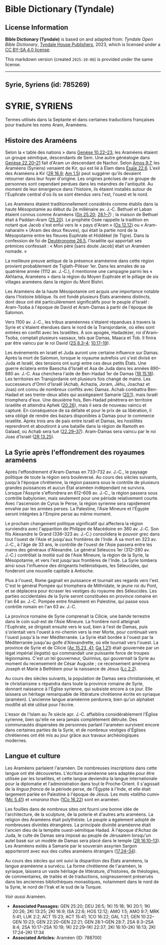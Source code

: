 # Bible Dictionary (Tyndale)

## License Information

**Bible Dictionary (Tyndale)** is based on and adapted from: _Tyndale Open Bible Dictionary_, [Tyndale House Publishers](https://tyndaleopenresources.com/), 2023, which is licensed under a [CC BY-SA 4.0 license](https://creativecommons.org/licenses/by-sa/4.0/legalcode.en).

This markdown version (created `2025-10-06`) is provided under the same license.



--------------------------------

## Syrie, Syriens (id: 785269)

SYRIE, SYRIENS
==============

Termes utilisés dans la Septante et dans certaines traductions françaises pour traduire les noms Aram, Araméens.

Histoire des Araméens
---------------------

Selon la « table des nations » dans [Genèse 10\.22–23](https://ref.ly/Gen10:22-Gen10:23), les Araméens étaient un groupe sémitique, descendants de Sem. Une autre généalogie dans [Genèse 22\.20–21](https://ref.ly/Gen22:20-Gen22:21) fait d'Aram un descendant de Nachor. Selon [Amos 9\.7](https://ref.ly/Amos9:7), les Araméens (Syriens) venaient de Kir, qui est lié à Élam dans [Ésaïe 22\.6](https://ref.ly/Isa22:6). L'exil des Araméens à Kir ([2R 16\.9](https://ref.ly/2Kgs16:9); [Am 1\.5](https://ref.ly/Amos1:5)) peut suggérer qu'ils devaient retourner dans leur foyer d'origine. Les origines précises de ce groupe de personnes sont cependant perdues dans les méandres de l'antiquité. Au moment de leur émergence dans l'histoire, ils étaient installés autour de l'Euphrate central d'où ils se sont étendus vers l'est, l'ouest et le nord.

Les Araméens étaient traditionnellement considérés comme établis dans la haute Mésopotamie au début du 2e millénaire av. J.‑C. Bethuel et Laban étaient connus comme Araméens ([Gn 25\.20](https://ref.ly/Gen25:20); [28\.1–7](https://ref.ly/Gen28:1-Gen28:7)) ; la maison de Bethuel était à Paddan\-Aram ([25\.20](https://ref.ly/Gen25:20)). Le prophète Osée rappelle la tradition en notant que Jacob s'est enfui vers le « pays d'Aram » ([Os 12\.12](https://ref.ly/Hos12:12)) ou « Aram\-naharaïm » (Aram des deux fleuves), qui était la partie nord de la Mésopotamie entre les fleuves Euphrate et Hiddékel (le Tigre). Dans la confession de foi de [Deutéronome 26\.5](https://ref.ly/Deut26:5), l'Israélite qui apportait ses prémices confessait : « Mon père \[sans doute Jacob] était un Araméen nomade. »

La meilleure preuve antique de la présence araméenne dans cette région provient probablement de Tiglath\-Piléser 1er. Dans les annales de sa quatrième année (1112 av. J.‑C.), il mentionne une campagne parmi les « Akhlama, Araméens » dans la région du Moyen Euphrate et le pillage de six villages araméens dans la région du Mont Bishri.

Les Araméens de la haute Mésopotamie ont acquis une importance notable dans l'histoire biblique. Ils ont fondé plusieurs États araméens distincts, dont deux ont été particulièrement significatifs pour le peuple d'Israël : Aram\-Tsoba à l'époque de David et Aram\-Damas à partir de l'époque de Salomon.

Vers 1100 av. J.‑C., les tribus araméennes s'étaient répandues à travers la Syrie et s'étaient étendues dans le nord de la Transjordanie, où elles sont entrées en conflit avec les Israélites. À son apogée, Hadadézer, roi d'Aram\-Tsoba, comptait plusieurs vassaux, tels que Damas, Maaca et Tob. Il finira par être vaincu par le roi David ([2S 8\.3–4](https://ref.ly/2Sam8:3-2Sam8:4); [10\.17–19](https://ref.ly/2Sam10:17-2Sam10:19)).

Les événements en Israël et Juda auront une certaine influence sur Damas. Après la mort de Salomon, lorsque le royaume autrefois uni s'est divisé en Juda et Israël, des tensions ont surgi entre ces deux petits États. Une guerre éclatera entre Baescha d'Israël et Asa de Juda dans les années 890–880 av. J.‑C. Asa cherchera l'aide de Ben\-Hadad 1er de Damas ([1R 15\.18](https://ref.ly/1Kgs15:18)). Les territoires en Transjordanie ont plusieurs fois changé de mains. Les successeurs d'Omri d'Israël (Achab, Achazia, Joram, Jéhu, Joachaz et Joas) ont connu de nombreux conflits avec Damas. Achab combattra Ben\-Hadad et ses trente\-deux alliés qui assiégeaient Samarie ([20\.1](https://ref.ly/1Kgs20:1)), mais Israël triomphera d'eux. Une deuxième fois, Ben\-Hadad pénétrera en territoire israélite et atteindra Aphek ([20\.26](https://ref.ly/1Kgs20:26)), mais il sera de nouveau vaincu et capturé. En conséquence de sa défaite et pour le prix de sa libération, il sera obligé de rendre des bazars disponibles à Damas pour le commerce israélite. Après trois ans de paix entre Israël et Damas, les hostilités reprendront et aboutiront à une bataille dans la région de Ramoth en Galaad, où Achab sera tué ([22\.29–37](https://ref.ly/1Kgs22:29-1Kgs22:37)). Aram\-Damas sera vaincu par le roi Joas d'Israël ([2R 13\.25](https://ref.ly/2Kgs13:25)).

La Syrie après l'effondrement des royaumes araméens
---------------------------------------------------

Après l'effondrement d'Aram\-Damas en 733–732 av. J.‑C., le paysage politique de toute la région sera bouleversé. Au cours des siècles suivants, jusqu'à l'époque chrétienne, la région passera sous le contrôle de plusieurs grandes puissances et aucun État araméen indépendant ne survivra. Lorsque l'Assyrie s'effondrera en 612–609 av. J.‑C., la région passera sous contrôle babylonien, mais seulement pour une période relativement courte. Avec l'ascension de Cyrus le Perse, la région syrienne sera rapidement envahie par les armées perses. La Palestine, l'Asie Mineure et l'Égypte seront intégrées à l'Empire perse au même moment.

Le prochain changement politique significatif qui affectera la région surviendra avec l'apparition de Philippe de Macédoine en 360 av. J.‑C. Son fils Alexandre le Grand (336–323 av. J.‑C.) consolidera le pouvoir grec dans tout l'ouest de l'Asie et jusqu'aux frontières de l'Inde. À sa mort en 323 av. J.‑C., à l'âge de 33 ans, le contrôle de l'ouest de l'Asie passera entre les mains des généraux d'Alexandre. Le général Séleucos 1er (312–280 av. J.‑C.) contrôlait la moitié sud de l'Asie Mineure, la région de la Syrie, la Mésopotamie, et vers l'est jusqu'aux frontières de l'Inde. La Syrie tombera ainsi sous l'influence des dirigeants hellénistiques, les Séleucides, qui fonderont une nouvelle capitale à Antioche.

Plus à l'ouest, Rome gagnait en puissance et tournait ses regards vers l'est. C'est le général Pompée qui triomphera de Mithridate, le jeune roi du Pont, et se déplacera pour écraser les vestiges du royaume des Séleucides. Les parties occidentales de la Syrie seront constituées en province romaine en l'an 64 av. J.‑C. Pompée entre finalement en Palestine, qui passe sous contrôle romain en l'an 63 av. J.‑C.

La province romaine de Syrie comprenait la Cilicie, une bande terrestre dans le coin sud\-est de l'Asie Mineure. La frontière nord atteignait l'Euphrate, se dirigeait ensuite vers le sud, bien à l'est de Damas, puis s'orientait vers l'ouest à mi\-chemin vers la mer Morte, pour continuait vers l'ouest jusqu'à la mer Méditerranée. La Syrie était bordée à l'ouest par la Méditerranée jusqu'au golfe d'Alexandrette, où elle tournait vers l'ouest. La province de Syrie et de Cilicie ([Ac 15\.23, 41](https://ref.ly/Acts15:23,Acts15:41); [Ga 1\.21](https://ref.ly/Gal1:21)) était gouvernée par un légat impérial (*legatis*) qui commandait une puissante force de troupes légionnaires. C'est un tel gouverneur, Quirinius, qui gouvernait la Syrie au moment du recensement de César Auguste ; ce recensement amènera Joseph et Marie à Bethléem pour la naissance de Jésus ([Lc 2\.2](https://ref.ly/Luke2:2)).

Au cours des siècles suivants, la population de Damas sera christianisée, et le christianisme s répandra dans toute la province romaine de Syrie, donnant naissance à l'Église syrienne, qui subsiste encore à ce jour. Elle laissera un héritage remarquable de littérature chrétienne écrite en syriaque (araméen). L'ancienne langue araméenne perdurera, bien qu'un alphabet modifié ait été utilisé pour l'écrire.

L'essor de l'Islam au 7e siècle apr. J.‑C. affaiblira considérablement l'Église syrienne, bien qu'elle ne sera jamais complètement détruite. Des communautés dispersées de personnes parlant l'araméen survivent encore dans certaines parties de la Syrie, et de nombreux vestiges d'Églises chrétiennes ont été mis au jour grâce aux travaux archéologiques modernes.

Langue et culture
-----------------

Les Araméens parlaient l'araméen. De nombreuses inscriptions dans cette langue ont été découvertes. L'écriture araméenne sera adaptée pour être utilisée par les Israélites, et cette langue deviendra la langue internationale pour la diplomatie et l'administration dans tout le Proche\-Orient. Il s'agissait de la *lingua franca* de la période perse, de l'Égypte à l'Inde, et elle était largement parlée en Palestine à l'époque de Jésus. Les mots «*talitha cumi*» ([Mc 5\.41](https://ref.ly/Mark5:41)) et «*marana tha*» ([1Co 16\.22](https://ref.ly/1Cor16:22)) sont en araméen.

Les fouilles dans de nombreux sites ont fourni une bonne idée de l'architecture, de la sculpture, de la poterie et d'autres arts araméens. La religion des Araméens était polythéiste. Le peuple a également adopté de nombreuses divinités étrangères. La principale divinité araméenne était l'ancien dieu de la tempête ouest\-sémitique Hadad. À l'époque d'Achaz de Juda, le culte de Damas sera imposé au peuple de Jérusalem lorsqu'un autel basé sur un modèle de Damas sera placé dans le temple ([2R 16\.10–13](https://ref.ly/2Kgs16:10-2Kgs16:13)). Les Araméens exilés à Samarie par le souverain assyrien Sargon apporteront avec eux des cultes araméens étrangers ([17\.24–34](https://ref.ly/2Kgs17:24-2Kgs17:34)).

Au cours des siècles qui ont suivi la disparition des États araméens, la langue araméenne a survécu. La forme chrétienne de l'araméen, le syriaque, laissera un vaste héritage de littérature, d'histoires, de théologies, de commentaires, de traités et de traductions, soigneusement préservés dans les anciennes bibliothèques monastiques, notamment dans le nord de la Syrie, le nord de l'Irak et le sud de la Turquie.

*Voir aussi* Araméen.

* **Associated Passages:** GEN 25:20; DEU 26:5; 1KI 15:18; 1KI 20:1; 1KI 20:26; 2KI 13:25; 2KI 16:9; ISA 22:6; HOS 12:12; AMO 1:5; AMO 9:7; MRK 5:41; LUK 2:2; ACT 15:23; ACT 15:41; 1CO 16:22; GAL 1:21; GEN 10:22–GEN 10:23; GEN 22:20–GEN 22:21; GEN 28:1–GEN 28:7; 2SA 8:3–2SA 8:4; 2SA 10:17–2SA 10:19; 1KI 22:29–1KI 22:37; 2KI 16:10–2KI 16:13; 2KI 17:24–2KI 17:34
* **Associated Articles:** Araméen (ID: 788700)

